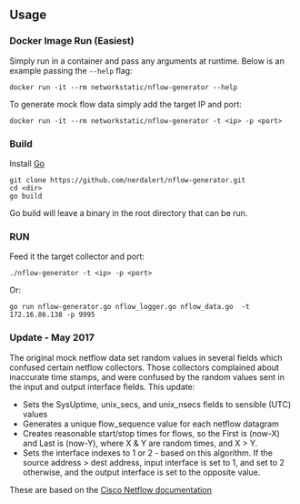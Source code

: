 ## Usage

### Docker Image Run (Easiest)

Simply run in a container and pass any arguments at runtime. Below is an example passing the `--help` flag:

```
docker run -it --rm networkstatic/nflow-generator --help
```

To generate mock flow data simply add the target IP and port:

```
docker run -it --rm networkstatic/nflow-generator -t <ip> -p <port>
```

### Build

Install [Go](http://golang.org/doc/install)

	git clone https://github.com/nerdalert/nflow-generator.git
	cd <dir>
	go build

Go build will leave a binary in the root directory that can be run.
	
### RUN

Feed it the target collector and port:

	./nflow-generator -t <ip> -p <port>

Or:

	go run nflow-generator.go nflow_logger.go nflow_data.go  -t 172.16.86.138 -p 9995

### Update - May 2017

The original mock netflow data set random values in several fields which confused certain netflow collectors.
Those collectors complained about inaccurate time stamps, 
and were confused by the random values sent in the input and output interface fields. This update:

* Sets the SysUptime, unix_secs, and unix_nsecs fields to sensible (UTC) values
* Generates a unique flow_sequence value for each netflow datagram
* Creates reasonable start/stop times for flows, so the First is (now-X) and Last is (now-Y), where X & Y are random times, and X > Y.
* Sets the interface indexes to 1 or 2 - based on this algorithm. 
If the source address > dest address, input interface is set to 1, and set to 2 otherwise,
and the output interface is set to the opposite value.

These are based on the [Cisco Netflow documentation](http://www.cisco.com/c/en/us/td/docs/net_mgmt/netflow_collection_engine/3-6/user/guide/format.html)